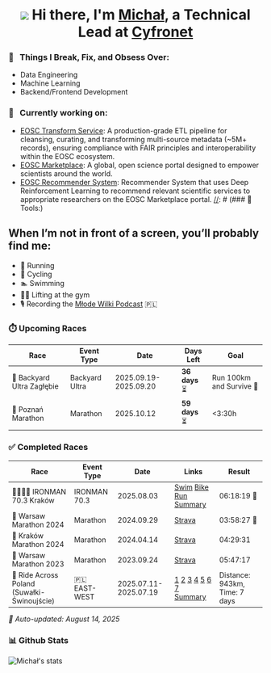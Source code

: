 <div align="center">
   <h1><img src="https://media.giphy.com/media/hvRJCLFzcasrR4ia7z/giphy.gif" width="25px"> Hi there, I'm <a href="https://www.linkedin.com/in/michal-kolomanski/">Michał</a>, a Technical Lead at <a href="https://www.cyfronet.pl/en/4421,main.html">Cyfronet</a></h1>
</div>

### 🧐 &nbsp; Things I Break, Fix, and Obsess Over:
- Data Engineering
- Machine Learning
- Backend/Frontend Development
  
### 🔭 &nbsp; Currently working on:
   - [EOSC Transform Service](https://github.com/cyfronet-fid/transform-service): A production-grade ETL pipeline for cleansing, curating, and transforming multi-source metadata (~5M+ records), ensuring compliance with FAIR principles and interoperability within the EOSC ecosystem.
   - [EOSC Marketplace](https://github.com/cyfronet-fid/eosc-search-service): A global, open science portal designed to empower scientists around the world.
   - [EOSC Recommender System](https://github.com/cyfronet-fid/recommender-system): Recommender System that uses Deep Reinforcement Learning to recommend relevant scientific services to appropriate researchers on the EOSC Marketplace portal.
[//]: # (### 🔨 Tools:)

[//]: # (<p>)

[//]: # (   <a href="https://www.python.org" target="_blank">)

[//]: # (     <img alt="python" style="height: 42px; width: auto;" src="https://raw.githubusercontent.com/Michal-Kolomanski/Michal-Kolomanski/5e67828415e0d4e372b0f846251364c13da68ae3/icons/python.svg">)

[//]: # (   </a>)

[//]: # (   <a href="https://spark.apache.org/docs/latest/api/python/index.html#" target="_blank">)

[//]: # (     <img src="https://github.com/Michal-Kolomanski/Michal-Kolomanski/blob/main/icons/pyspark.svg" alt="pyspark" style="height: 42px; width: auto;"/>)

[//]: # (   </a>)

[//]: # (   <a href="https://solr.apache.org/" target="_blank">)

[//]: # (     <img src="https://github.com/Michal-Kolomanski/Michal-Kolomanski/blob/main/icons/solr.svg" alt="solr" style="height: 42px; width: auto;"/>)

[//]: # (   </a>)

[//]: # (   <a href="https://fastapi.tiangolo.com/" target="_blank">)

[//]: # (     <img src="https://github.com/Michal-Kolomanski/Michal-Kolomanski/blob/main/icons/fastapi.svg" alt="fastapi" style="height: 42px; width: auto;"/>)

[//]: # (   </a>)

[//]: # (   <a href="https://flask.palletsprojects.com/en/3.0.x/" target="_blank">)

[//]: # (     <img src="https://github.com/Michal-Kolomanski/Michal-Kolomanski/blob/main/icons/flask.png" alt="flask" style="height: 42px; width: auto;"/>)

[//]: # (   </a>)

[//]: # (   <a href="https://angular.io/" target="_blank">)

[//]: # (     <img src="https://github.com/Michal-Kolomanski/Michal-Kolomanski/blob/main/icons/angular.svg" alt="angular" style="height: 42px; width: auto;"/>)

[//]: # (   </a>)

[//]: # (   <a href="https://pytorch.org/" target="_blank">)

[//]: # (     <img src="https://raw.githubusercontent.com/Michal-Kolomanski/Michal-Kolomanski/5e67828415e0d4e372b0f846251364c13da68ae3/icons/pytorch.svg" alt="pytorch" style="height: 42px; width: auto;"/>)

[//]: # (   </a>)

[//]: # (   <a href="https://www.tensorflow.org" target="_blank">)

[//]: # (     <img src="https://raw.githubusercontent.com/Michal-Kolomanski/Michal-Kolomanski/5e67828415e0d4e372b0f846251364c13da68ae3/icons/tensorflow.svg" alt="tensorflow" style="height: 42px; width: auto;"/>)

[//]: # (   </a>)

[//]: # (   <a href="https://numpy.org/" target="_blank">)

[//]: # (     <img src="https://raw.githubusercontent.com/Michal-Kolomanski/Michal-Kolomanski/5e67828415e0d4e372b0f846251364c13da68ae3/icons/numpy.svg" alt="numpy" style="height: 42px; width: auto;"/>)

[//]: # (   </a>)

[//]: # (   <a href="https://pandas.pydata.org/" target="_blank">)

[//]: # (     <img src="https://raw.githubusercontent.com/Michal-Kolomanski/Michal-Kolomanski/287fc4556e53bd4e5173bb511023e23ca92b0505/icons/pandas.svg" alt="pandas" style="height: 42px; width: auto;"/>)

[//]: # (   </a>)

[//]: # (   <a href="https://www.mongodb.com/" target="_blank">)

[//]: # (     <img src="https://raw.githubusercontent.com/Michal-Kolomanski/Michal-Kolomanski/287fc4556e53bd4e5173bb511023e23ca92b0505/icons/mongodb.svg" alt="mongodb" style="height: 42px; width: auto;"/>)

[//]: # (   </a>)

[//]: # (   <a href="https://www.postgresql.org/" target="_blank">)

[//]: # (     <img src="https://raw.githubusercontent.com/Michal-Kolomanski/Michal-Kolomanski/287fc4556e53bd4e5173bb511023e23ca92b0505/icons/postgresql.svg" alt="postgresql" style="height: 42px; width: auto;"/>)

[//]: # (   </a>)

[//]: # (   <a href="https://www.docker.com/" target="_blank">)

[//]: # (     <img src="https://raw.githubusercontent.com/Michal-Kolomanski/Michal-Kolomanski/287fc4556e53bd4e5173bb511023e23ca92b0505/icons/docker.svg" alt="docker" style="height: 42px; width: auto;"/>)

[//]: # (   </a>)

[//]: # (   <a href="https://carla.org/" target="_blank">)

[//]: # (     <img src="https://github.com/Michal-Kolomanski/Michal-Kolomanski/blob/main/icons/carla.png" alt="carla" style="height: 42px; width: auto;"/>)

[//]: # (   </a>)

[//]: # (</p>)

## When I’m not in front of a screen, you’ll probably find me:
- 🏃 Running
- 🚴 Cycling
- 🏊 Swimming
- 🏋️‍♂️ Lifting at the gym
- 🎙️ Recording the [Młode Wilki Podcast](https://www.youtube.com/@M%C5%82odeWilkiPodcast) 🇵🇱
### ⏱️ Upcoming Races
| Race | Event Type | Date | Days Left | Goal |
|------|------------|------|-----------|------|
| 🏃 Backyard Ultra Zagłębie | Backyard Ultra | 2025.09.19-2025.09.20 | **36 days** ⏳ | Run 100km and Survive 🙂 |
| 🏃 Poznań Marathon | Marathon | 2025.10.12 | **59 days** ⏳ | <3:30h |

### ✅ Completed Races
| Race | Event Type | Date | Links | Result |
|------|------------|------|-------|--------|
| 🏊‍♂️🚴🏃 IRONMAN 70.3 Kraków | IRONMAN 70.3 | 2025.08.03 | [Swim](https://www.strava.com/activities/15330199249) [Bike](https://www.strava.com/activities/15331983225) [Run](https://www.strava.com/activities/15330206515) [Summary](https://www.instagram.com/p/DNGo1IwsmK0) | 06:18:19 🥇 |
| 🏃 Warsaw Marathon 2024 | Marathon | 2024.09.29 | [Strava](https://www.strava.com/activities/12531323025?utm_source=ios_share&utm_medium=social&share_sig=64733EDE1727629711&fbclid=PAZXh0bgNhZW0CMTEAAafc8yzW3ii9koA5-nxJkRaHQcIKrkDxQwfKWHDcuNoJXgM7RShyWIzuXiA0WQ_aem_mur5gamWZZW6bKzKw2Svjg&_branch_match_id=1401898015619269921&_branch_referrer=H4sIAAAAAAAAAwXB2wqCMBgA4LfprpROViAxLDylZAYTb2SzuS2P%2FJ696Nn7PtF1TXtRlLYDMpANaZpNIatc6S3TfHh7Tfj0mtG0kB%2F9ieJIqJT7Isaq4b3vCJEsPc0L3kl5zmt0WFeTk7%2BIFaS2C%2FltCsbMxdYt7f3aibinvUIxY3vpI4lUHCSElUnZw4GTEscxPlJ3ccdtOHz56gcsYwCy4gmFemwZ6IaAumR%2Fdhh%2BPbAAAAA%3D) | 03:58:27 🥇 |
| 🏃 Kraków Marathon 2024 | Marathon | 2024.04.14 | [Strava](https://www.strava.com/activities/11179716421?share_sig=3UIZY2OL1713105528&utm_medium=social&utm_source=android_share) | 04:29:31 |
| 🏃 Warsaw Marathon 2023 | Marathon | 2023.09.24 | [Strava](https://www.strava.com/activities/9911396841?share_sig=VAA0D44U1713105286&utm_medium=social&utm_source=android_share) | 05:47:17 |
| 🚴 Ride Across Poland (Suwałki-Świnoujście) | 🇵🇱 EAST-WEST | 2025.07.11-2025.07.19 | [1](https://www.strava.com/activities/15092278881) [2](https://www.strava.com/activities/15104903349) [3](https://www.strava.com/activities/15115077577) [4](https://www.strava.com/activities/15127042485) [5](https://www.strava.com/activities/15137970114) [6](https://www.strava.com/activities/15147765776) [7](https://www.strava.com/activities/15158829706) [Summary](https://www.instagram.com/p/DMSU81gMNCl/?img_index=1) | Distance: 943km, Time: 7 days |


*🤖 Auto-updated: August 14, 2025*



















































### 📊 Github Stats
![Michał's stats](https://github-readme-stats.vercel.app/api?username=Michal-Kolomanski&count_private=true&show_icons=true&theme=radical)
